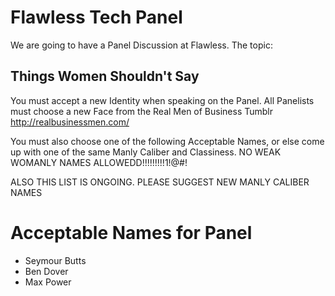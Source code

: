 # Flawless Tech Panel

We are going to have a Panel Discussion at Flawless. The topic:

## Things Women Shouldn't Say

You must accept a new Identity when speaking on the Panel. All Panelists must choose a new Face from the Real Men of Business Tumblr http://realbusinessmen.com/

You must also choose one of the following Acceptable Names, or else come up with one of the same Manly Caliber and Classiness. NO WEAK WOMANLY NAMES ALLOWEDD!!!!!!!!!1!@#!

ALSO THIS LIST IS ONGOING. PLEASE SUGGEST NEW MANLY CALIBER NAMES

# Acceptable Names for Panel

- Seymour Butts
- Ben Dover
- Max Power
